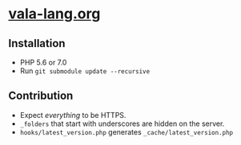 # [vala-lang.org](https://vala-lang.org/)

## Installation
- PHP 5.6 or 7.0
- Run `git submodule update --recursive`

## Contribution
- Expect _everything_ to be HTTPS.
- `_folders` that start with underscores are hidden on the server.
- `hooks/latest_version.php` generates `_cache/latest_version.php`
